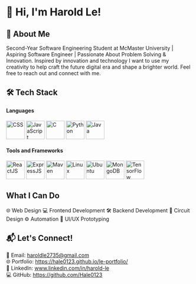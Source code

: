 # 👋 Hi, I'm Harold Le!
## 🚀 About Me
Second-Year Software Engineering Student at McMaster University | Aspiring Software Engineer | Passionate About Problem Solving & Innovation. Inspired by innovation and technology I want to use my creativity to help craft the future digital era and shape a brighter world. Feel free to reach out and connect with me.

## 🛠️ Tech Stack 
#### Languages
<p> <img src="https://upload.wikimedia.org/wikipedia/commons/6/62/CSS3_logo.svg" alt="CSS" width="50" height="50"/> <img src="https://upload.wikimedia.org/wikipedia/commons/thumb/6/6a/JavaScript-logo.png/768px-JavaScript-logo.png" alt="JavaScript" width="50" height="50"/> <img src="https://upload.wikimedia.org/wikipedia/commons/1/19/C_Logo.png" alt="C" width="50" height="50"/> <img src="https://upload.wikimedia.org/wikipedia/commons/thumb/c/c3/Python-logo-notext.svg/1869px-Python-logo-notext.svg.png" alt="Python" width="50" height="50"/> <img src="https://static-00.iconduck.com/assets.00/java-icon-1511x2048-6ikx8301.png" alt="Java" width="50" height="50"/> </p>  

#### Tools and Frameworks
<p> <img src="https://cdn.freebiesupply.com/logos/large/2x/react-1-logo-svg-vector.svg" alt="ReactJS" width="50" height="50"/> <img src="https://www.pngfind.com/pngs/m/136-1363736_express-js-icon-png-transparent-png.png" alt="ExpressJS" width="50" height="50"/> <img src="https://e7.pngegg.com/pngimages/917/651/png-clipart-apache-maven-feathers-tech-companies.png" alt="Maven" width="50" height="50"/> <img src="https://static-00.iconduck.com/assets.00/linux-icon-2048x2048-sy06t4un.png" alt="Linux" width="50" height="50"/> <img src="https://upload.wikimedia.org/wikipedia/commons/thumb/9/9e/UbuntuCoF.svg/1024px-UbuntuCoF.svg.png" alt="Ubuntu" width="50" height="50"/> <img src="https://raw.githubusercontent.com/detain/svg-logos/master/svg/m/mongodb-icon-2.svg" alt="MongoDB" width="50" height="50"/> <img src="https://encrypted-tbn0.gstatic.com/images?q=tbn:ANd9GcTwA_C8IMoGCxQT08vN56dC7wO48mKy9j69qg&s" alt="TensorFlow" width="50" height="50"/> </p>

## What I Can Do 
🌐 Web Design
💻 Frontend Development
🛠️ Backend Development
🔌 Circuit Design
⚙️ Automation
🎨 UI/UX Prototyping
## 📬 Let's Connect!
📧 Email: haroldle2735@gmail.com <br>
🌐 Portfolio: https://hale0123.github.io/le-portfolio/ <br>
🔗 LinkedIn: www.linkedin.com/in/harold-le <br>
💻 GitHub: https://github.com/Hale0123
